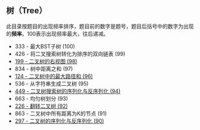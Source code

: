 ## 树（Tree）

此目录按题目的出现频率排序，题目前的数字是题号，题目后括号中的数字为出现的**频率**，100表示出现频率最大，往后递减。



* 333 - 最大BST子树 (100)
* 426 - 将二叉搜索树转化为排序的双向链表 (99) 
* [199 - 二叉树的右视图 (98)](https://github.com/MagicalPiggy/leetcode/blob/master/Medium/Tree/199%20-%20Binary%20Tree%20Right%20Side%20View.md)
* 834 - 树中距离之和 (97) 
* [124 - 二叉树中的最大路径和 (96)](https://github.com/MagicalPiggy/leetcode/blob/master/Hard/Tree/124%20-%20Binary%20Tree%20Maximum%20Path%20Sum.md)
* 536 - 从字符串生成二叉树 (95) 
* [449 - 二叉树搜索树的序列化与反序列化 (94)](https://github.com/MagicalPiggy/leetcode/blob/master/Medium/Tree/449%20-%20Serialize%20and%20Deserialize%20BST.md)
* 663 - 均匀树划分 (93) 
* [226 - 翻转二叉树 (92)](https://github.com/MagicalPiggy/leetcode/blob/master/easy/Tree/226%20-%20Invert%20Binary%20Tree.md)
* 863 - 二叉树中所有距离为K的节点 (91)
* [297 - 二叉树的序列化与反序列化 (90)](https://github.com/MagicalPiggy/leetcode/blob/master/Hard/Tree/297%20-%20Serialize%20and%20Deserialize%20Binary%20Tree.md)

